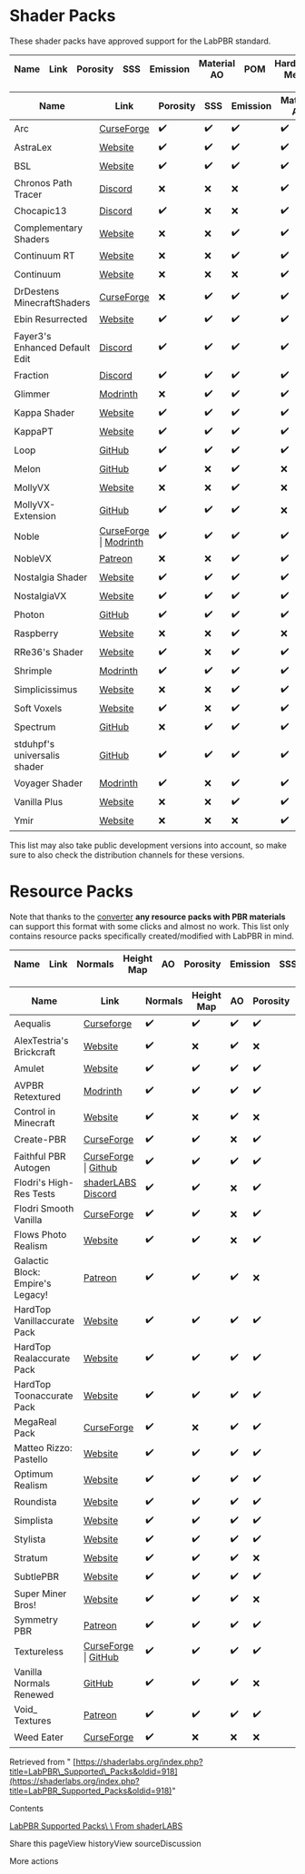 # Shader Packs

These shader packs have approved support for the LabPBR standard.

| Name | Link | Porosity | SSS | Emission | Material AO | POM | Hardcoded Metals | LabPBR Version |
| --- | --- | --- | --- | --- | --- | --- | --- | --- |

| Name | Link | Porosity | SSS | Emission | Material AO | POM | Hardcoded Metals | LabPBR Version |
| --- | --- | --- | --- | --- | --- | --- | --- | --- |
| Arc | [CurseForge](https://www.curseforge.com/minecraft/customization/arc-shader) | ✔️ | ✔️ | ✔️ | ✔️ | ✔️ | ✔️ | 1.3 |
| AstraLex | [Website](https://lextermina7.wixsite.com/astralex) | ✔️ | ✔️ | ✔️ | ✔️ | ✔️ | ✔️ | 1.3 |
| BSL | [Website](https://bitslablab.com/) | ✔️ | ✔️ | ✔️ | ✔️ | ✔️ | ✔️ | 1.3 |
| Chronos Path Tracer | [Discord](https://discord.gg/ppEQz4s) | ❌ | ❌ | ❌ | ✔️ | ❌ | ✔️ | 1.3 |
| Chocapic13 | [Discord](https://discord.gg/RpzWN9S) | ✔️ | ❌ | ❌ | ✔️ | ✔️ | ❌ | 1.3 |
| Complementary Shaders | [Website](https://www.complementary.dev/) | ❌ | ❌ | ✔️ | ✔️ | ✔️ | ✔️ | 1.3 |
| Continuum RT | [Website](https://continuum.graphics/continuum-rt/) | ❌ | ❌ | ✔️ | ✔️ | ✔️ | ✔️ | 1.3 |
| Continuum | [Website](https://continuum.graphics/continuum-shaders/) | ❌ | ❌ | ❌ | ✔️ | ✔️ | ✔️ | 1.3 |
| DrDestens MinecraftShaders | [CurseForge](https://www.curseforge.com/minecraft/customization/drdestens-minecraftshaders) | ❌ | ✔️ | ✔️ | ✔️ | ✔️ | ✔️ | 1.3 |
| Ebin Resurrected | [Website](https://projects.jbritain.net/Ebin-Shaders-Resurrected/) | ✔️ | ✔️ | ✔️ | ✔️ | ✔️ | ✔️ | 1.3 |
| Fayer3's Enhanced Default Edit | [Discord](https://discord.gg/RpzWN9S) | ✔️ | ✔️ | ✔️ | ✔️ | ✔️ | ✔️ | 1.3 |
| Fraction | [Discord](https://discord.gg/Pj7aXg3) | ✔️ | ✔️ | ✔️ | ✔️ | ✔️ | ✔️ | 1.3 |
| Glimmer | [Modrinth](https://modrinth.com/shader/glimmer-shaders) | ❌ | ✔️ | ✔️ | ✔️ | ✔️ | ✔️ | 1.3 |
| Kappa Shader | [Website](https://rre36.com/kappa-shader) | ✔️ | ✔️ | ✔️ | ✔️ | ✔️ | ✔️ | 1.3 |
| KappaPT | [Website](https://rre36.com/kappapt) | ✔️ | ✔️ | ✔️ | ✔️ | ✔️ | ✔️ | 1.3 |
| Loop | [GitHub](https://github.com/espen96/Loop/tree/loop2) | ✔️ | ✔️ | ✔️ | ✔️ | ✔️ | ✔️ | 1.3 |
| Melon | [GitHub](https://github.com/TheJSHuA/MelonShaders) | ✔️ | ❌ | ✔️ | ❌ | ❌ | ✔️ | 1.3 |
| MollyVX | [Website](https://rutherin.netlify.app/mollyvx.html) | ❌ | ❌ | ✔️ | ❌ | ✔️ | ❌ | 1.3 |
| MollyVX-Extension | [GitHub](https://github.com/Glow-Knight/MollyVX-Extension) | ✔️ | ✔️ | ✔️ | ❌ | ✔️ | ❌ | 1.3 |
| Noble | [CurseForge](https://www.curseforge.com/minecraft/customization/noble-shaders) \| [Modrinth](https://modrinth.com/shader/noble) | ✔️ | ✔️ | ✔️ | ✔️ | ✔️ | ✔️ | 1.3 |
| NobleVX | [Patreon](https://www.patreon.com/Belmu) | ❌ | ❌ | ✔️ | ✔️ | ✔️ | ✔️ | 1.3 |
| Nostalgia Shader | [Website](https://rre36.com/nostalgia-shader) | ✔️ | ✔️ | ✔️ | ✔️ | ✔️ | ✔️ | 1.3 |
| NostalgiaVX | [Website](https://rre36.com/nostalgiavx) | ✔️ | ✔️ | ✔️ | ✔️ | ✔️ | ✔️ | 1.3 |
| Photon | [GitHub](https://github.com/sixthsurge/photon) | ✔️ | ✔️ | ✔️ | ✔️ | ✔️ | ✔️ | 1.3 |
| Raspberry | [Website](https://rutherin.netlify.com/rasp.html) | ❌ | ❌ | ✔️ | ❌ | ❌ | ❌ | 1.3 |
| RRe36's Shader | [Website](https://rre36.com/rre36s-shader) | ✔️ | ❌ | ✔️ | ✔️ | ❌ | ✔️ | 1.1 |
| Shrimple | [Modrinth](https://modrinth.com/shader/shrimple) | ✔️ | ✔️ | ✔️ | ✔️ | ✔️ | ✔️ | 1.3 |
| Simplicissimus | [Website](https://rre36.com/simplicissimus-shader) | ❌ | ❌ | ✔️ | ✔️ | ❌ | ❌ | 1.3 |
| Soft Voxels | [Website](https://rre36.com/soft-voxels) | ✔️ | ❌ | ✔️ | ✔️ | ✔️ | ✔️ | 1.3 |
| Spectrum | [GitHub](https://github.com/zombye/spectrum) | ❌ | ✔️ | ✔️ | ✔️ | ✔️ | ✔️ | 1.3 |
| stduhpf's universalis shader | [GitHub](https://github.com/stduhpf/universalis/) | ✔️ | ✔️ | ✔️ | ✔️ | ✔️ | ❌ | 1.3 |
| Voyager Shader | [Modrinth](https://modrinth.com/shader/voyager-shader-2.0) | ✔️ | ❌ | ✔️ | ✔️ | ✔️ | ✔️ | 1.3 |
| Vanilla Plus | [Website](https://rre36.com/vanilla-plus) | ❌ | ❌ | ✔️ | ✔️ | ❌ | ✔️ | 1.3 |
| Ymir | [Website](https://ymir-graphics.github.io/) | ❌ | ❌ | ❌ | ✔️ | ❌ | ✔️ | 1.2 |

This list may also take public development versions into account, so make sure to also check the distribution channels for these versions.

# Resource Packs

Note that thanks to the [converter](https://github.com/flodri/RGBA-Formats-Converter/releases/tag/0.4) **any resource packs with PBR materials** can support this format with some clicks and almost no work. This list only contains resource packs specifically created/modified with LabPBR in mind.

| Name | Link | Normals | Height Map | AO | Porosity | Emission | SSS |
| --- | --- | --- | --- | --- | --- | --- | --- |

| Name | Link | Normals | Height Map | AO | Porosity | Emission | SSS |
| --- | --- | --- | --- | --- | --- | --- | --- |
| Aequalis | [Curseforge](https://curseforge.com/minecraft/texture-packs/aequalis) | ✔️ | ✔️ | ✔️ | ✔️ | ✔️ | ✔️ |
| AlexTestria's Brickcraft | [Website](https://brickcraft.de/) | ✔️ | ❌ | ✔️ | ❌ | ✔️ | ✔️ |
| Amulet | [Website](https://zaurastudios.com/Amulet/) | ✔️ | ✔️ | ✔️ | ✔️ | ✔️ | ✔️ |
| AVPBR Retextured | [Modrinth](https://modrinth.com/resourcepack/avpbr-retextured) | ✔️ | ✔️ | ✔️ | ✔️ | ✔️ | ✔️ |
| Control in Minecraft | [Website](https://control-in-minecraft.de/) | ✔️ | ❌ | ✔️ | ❌ | ✔️ | ❌ |
| Create-PBR | [CurseForge](https://www.curseforge.com/minecraft/texture-packs/create-pbr) | ✔️ | ✔️ | ❌ | ✔️ | ✔️ | ✔️ |
| Faithful PBR Autogen | [CurseForge](https://www.curseforge.com/minecraft/texture-packs/faithful-pbr-autongen) \| [Github](https://github.com/papachefcool/Faithful-PBR-AutoGen) | ✔️ | ✔️ | ✔️ | ✔️ | ✔️ | ✔️ |
| Flodri's High-Res Tests | [shaderLABS Discord](https://discord.gg/RpzWN9S) | ✔️ | ✔️ | ❌ | ✔️ | ✔️ | ❌ |
| Flodri Smooth Vanilla | [CurseForge](https://www.curseforge.com/minecraft/texture-packs/flodri-smooth-vanilla-16x-pbr) | ✔️ | ✔️ | ❌ | ✔️ | ✔️ | ✔️ |
| Flows Photo Realism | [Website](https://anthonyagn.github.io/others.html) | ✔️ | ✔️ | ❌ | ✔️ | ✔️ | ❌ |
| Galactic Block: Empire's Legacy! | [Patreon](https://www.patreon.com/Galactic_Block/#GB) | ✔️ | ✔️ | ✔️ | ❌ | ✔️ | ✔️ |
| HardTop Vanillaccurate Pack | [Website](https://vanillaccurate.space/vanillaccurate) | ✔️ | ✔️ | ✔️ | ✔️ | ✔️ | ✔️ |
| HardTop Realaccurate Pack | [Website](https://hardtopnet.ovh/download/) | ✔️ | ✔️ | ✔️ | ✔️ | ✔️ | ✔️ |
| HardTop Toonaccurate Pack | [Website](https://hardtopnet.ovh/download/) | ✔️ | ✔️ | ✔️ | ✔️ | ✔️ | ✔️ |
| MegaReal Pack | [CurseForge](https://www.curseforge.com/minecraft/texture-packs/megareal-pack-pbr) | ✔️ | ❌ | ✔️ | ✔️ | ✔️ | ✔️ |
| Matteo Rizzo: Pastello | [Website](http://matteorizzo.com/pastello) | ✔️ | ✔️ | ✔️ | ✔️ | ✔️ | ✔️ |
| Optimum Realism | [Website](https://www.optimumrealism.com/) | ✔️ | ✔️ | ✔️ | ✔️ | ✔️ | ✔️ |
| Roundista | [Website](https://www.shivamzter.com/roundista) | ✔️ | ✔️ | ✔️ | ✔️ | ✔️ | ✔️ |
| Simplista | [Website](https://www.shivamzter.com/simplista) | ✔️ | ✔️ | ✔️ | ✔️ | ✔️ | ✔️ |
| Stylista | [Website](https://www.shivamzter.com/stylista) | ✔️ | ✔️ | ✔️ | ✔️ | ✔️ | ✔️ |
| Stratum | [Website](https://continuum.graphics/#stratum) | ✔️ | ✔️ | ✔️ | ❌ | ✔️ | ❌ |
| SubtlePBR | [Website](https://zaurastudios.com/Amulet/) | ✔️ | ✔️ | ✔️ | ✔️ | ✔️ | ✔️ |
| Super Miner Bros! | [Website](https://superminerbros.my.canva.site/#SMB) | ✔️ | ✔️ | ✔️ | ❌ | ✔️ | ✔️ |
| Symmetry PBR | [Patreon](https://www.patreon.com/BurnblazeX) | ✔️ | ✔️ | ✔️ | ✔️ | ✔️ | ✔️ |
| Textureless | [CurseForge](https://www.curseforge.com/minecraft/texture-packs/textureless) \| [GitHub](https://github.com/null511/MCRP-Textureless/releases) | ✔️ | ✔️ | ✔️ | ✔️ | ✔️ | ✔️ |
| Vanilla Normals Renewed | [GitHub](https://github.com/Poudingue/Vanilla-Normals-Renewed) | ✔️ | ✔️ | ✔️ | ❌ | ✔️ | ❌ |
| Void\_ Textures | [Patreon](https://www.patreon.com/VoidGraphics) | ✔️ | ✔️ | ✔️ | ✔️ | ✔️ | ❌ |
| Weed Eater | [CurseForge](https://www.curseforge.com/minecraft/texture-packs/arr-tee-ecks-128x-pbr-materials) | ✔️ | ❌ | ❌ | ❌ | ✔️ | ❌ |

Retrieved from " [https://shaderlabs.org/index.php?title=LabPBR\_Supported\_Packs&oldid=918](https://shaderlabs.org/index.php?title=LabPBR_Supported_Packs&oldid=918)"

Contents

[LabPBR Supported Packs\\
\\
From shaderLABS](https://shaderlabs.org/wiki/LabPBR_Supported_Packs#top "Back to top")

Share this pageView historyView sourceDiscussion

More actions